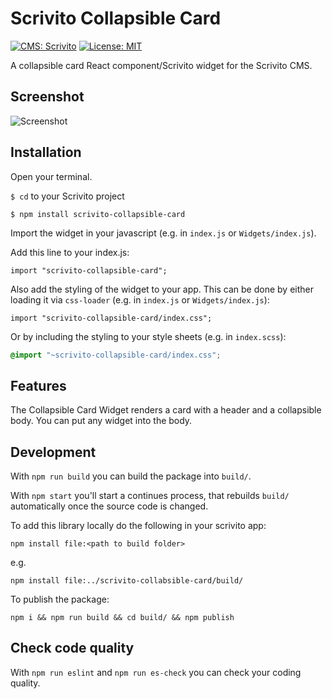 # Scrivito Collapsible Card
[![CMS: Scrivito](https://img.shields.io/badge/CMS-Scrivito-brightgreen.svg)](https://scrivito.com) [![License: MIT](https://img.shields.io/badge/License-MIT-blue.svg)](https://opensource.org/licenses/MIT)

A collapsible card React component/Scrivito widget for the Scrivito CMS.

## Screenshot

![Screenshot](https://raw.githubusercontent.com/mdwp/scrivito-collapsible-card/master/collapsible-card-screenshot.png)


## Installation

Open your terminal.

`$ cd` to your Scrivito project

```
$ npm install scrivito-collapsible-card
```

Import the widget in your javascript (e.g. in `index.js` or `Widgets/index.js`).

Add this line to your index.js:

```
import "scrivito-collapsible-card";
```

Also add the styling of the widget to your app. This can be done by either loading it via `css-loader` (e.g. in `index.js` or `Widgets/index.js`):

```
import "scrivito-collapsible-card/index.css";
```

Or by including the styling to your style sheets (e.g. in `index.scss`):

```scss
@import "~scrivito-collapsible-card/index.css";
```


## Features
The Collapsible Card Widget renders a card with a header and a collapsible body. You can put any widget into the body.

## Development

With `npm run build` you can build the package into `build/`.

With `npm start` you'll start a continues process, that rebuilds `build/` automatically once the source code is changed.

To add this library locally do the following in your scrivito app:

```
npm install file:<path to build folder>
```

e.g.

```
npm install file:../scrivito-collabsible-card/build/
```

To publish the package:

```
npm i && npm run build && cd build/ && npm publish
```

## Check code quality

With `npm run eslint` and `npm run es-check` you can check your coding quality.



